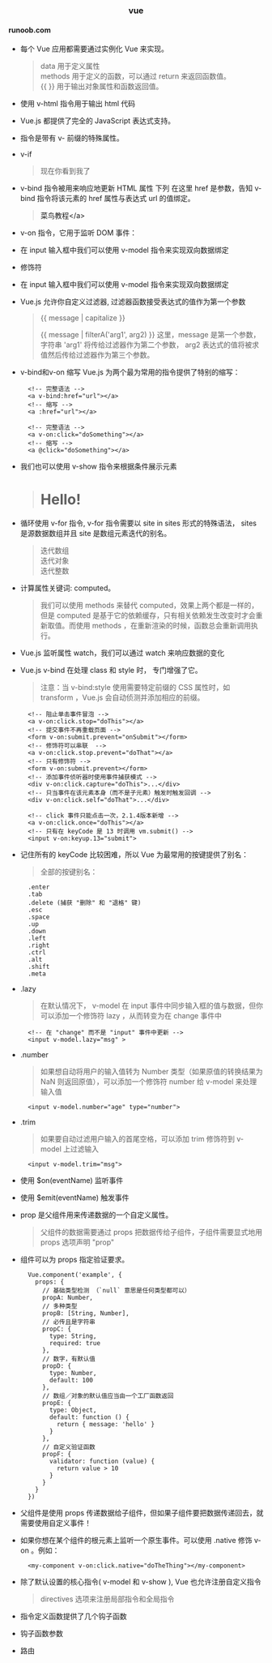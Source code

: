 ### <center>vue  
#### runoob.com
* 每个 Vue 应用都需要通过实例化 Vue 来实现。  
	> data 用于定义属性  
	> methods 用于定义的函数，可以通过 return 来返回函数值。  
	> {{ }} 用于输出对象属性和函数返回值。  

* 使用 v-html 指令用于输出 html 代码  
* Vue.js 都提供了完全的 JavaScript 表达式支持。  
* 指令是带有 v- 前缀的特殊属性。  
* v-if  
	> <p v-if="true / false">现在你看到我了</p\>
* v-bind 指令被用来响应地更新 HTML 属性  下列  在这里 href 是参数，告知 v-bind 指令将该元素的 href 属性与表达式 url 的值绑定。
	> <a v-bind:href="url">菜鸟教程</a\>  
	
* v-on 指令，它用于监听 DOM 事件：

	> <a v-on:click="doSomething">  

* 在 input 输入框中我们可以使用 v-model 指令来实现双向数据绑定
* 修饰符
	> <form v-on:submit.prevent="onSubmit"></form\>

* 在 input 输入框中我们可以使用 v-model 指令来实现双向数据绑定  
* Vue.js 允许你自定义过滤器, 过滤器函数接受表达式的值作为第一个参数   
	> {{ message | capitalize }}  
	> <div v-bind:id="rawId | formatId"></div\>  
	> 
	> {{ message | filterA('arg1', arg2) }} 这里，message 是第一个参数，字符串 'arg1' 将传给过滤器作为第二个参数， arg2 表达式的值将被求值然后传给过滤器作为第三个参数。  

* v-bind和v-on 缩写 Vue.js 为两个最为常用的指令提供了特别的缩写：  
	
		<!-- 完整语法 -->
		<a v-bind:href="url"></a>
		<!-- 缩写 -->
		<a :href="url"></a>

		<!-- 完整语法 -->
		<a v-on:click="doSomething"></a>
		<!-- 缩写 -->
		<a @click="doSomething"></a>

* 我们也可以使用 v-show 指令来根据条件展示元素
	> <h1 v-show="ok">Hello!</h1\>  

* 循环使用 v-for 指令, v-for 指令需要以 site in sites 形式的特殊语法， sites 是源数据数组并且 site 是数组元素迭代的别名。
	> 迭代数组  
	> 迭代对象  
	> 迭代整数  

* 计算属性关键词: computed。  
	> 我们可以使用 methods 来替代 computed，效果上两个都是一样的，但是 computed 是基于它的依赖缓存，只有相关依赖发生改变时才会重新取值。而使用 methods ，在重新渲染的时候，函数总会重新调用执行。  

* Vue.js 监听属性 watch，我们可以通过 watch 来响应数据的变化  
* Vue.js v-bind 在处理 class 和 style 时， 专门增强了它。  
	> 注意：当 v-bind:style 使用需要特定前缀的 CSS 属性时，如 transform ，Vue.js 会自动侦测并添加相应的前缀。  

		<!-- 阻止单击事件冒泡 -->
		<a v-on:click.stop="doThis"></a>
		<!-- 提交事件不再重载页面 -->
		<form v-on:submit.prevent="onSubmit"></form>
		<!-- 修饰符可以串联  -->
		<a v-on:click.stop.prevent="doThat"></a>
		<!-- 只有修饰符 -->
		<form v-on:submit.prevent></form>
		<!-- 添加事件侦听器时使用事件捕获模式 -->
		<div v-on:click.capture="doThis">...</div>
		<!-- 只当事件在该元素本身（而不是子元素）触发时触发回调 -->
		<div v-on:click.self="doThat">...</div>
		
		<!-- click 事件只能点击一次，2.1.4版本新增 -->
		<a v-on:click.once="doThis"></a>  
		<!-- 只有在 keyCode 是 13 时调用 vm.submit() -->
		<input v-on:keyup.13="submit">  
* 记住所有的 keyCode 比较困难，所以 Vue 为最常用的按键提供了别名：   
	>全部的按键别名：
		
		.enter
		.tab
		.delete (捕获 "删除" 和 "退格" 键)
		.esc
		.space
		.up
		.down
		.left
		.right
		.ctrl
		.alt
		.shift
		.meta

* .lazy
	> 在默认情况下， v-model 在 input 事件中同步输入框的值与数据，但你可以添加一个修饰符 lazy ，从而转变为在 change 事件中
	> 
		<!-- 在 "change" 而不是 "input" 事件中更新 -->
		<input v-model.lazy="msg" >
* .number
	> 如果想自动将用户的输入值转为 Number 类型（如果原值的转换结果为 NaN 则返回原值），可以添加一个修饰符 number 给 v-model 来处理输入值  
	>
		<input v-model.number="age" type="number">
* .trim
	> 如果要自动过滤用户输入的首尾空格，可以添加 trim 修饰符到 v-model 上过滤输入  
	> 
		<input v-model.trim="msg">  
* 使用 $on(eventName) 监听事件  
* 使用 $emit(eventName) 触发事件  
* prop 是父组件用来传递数据的一个自定义属性。

	> 父组件的数据需要通过 props 把数据传给子组件，子组件需要显式地用 props 选项声明 "prop"  

* 组件可以为 props 指定验证要求。  

		Vue.component('example', {
		  props: {
		    // 基础类型检测 （`null` 意思是任何类型都可以）
		    propA: Number,
		    // 多种类型
		    propB: [String, Number],
		    // 必传且是字符串
		    propC: {
		      type: String,
		      required: true
		    },
		    // 数字，有默认值
		    propD: {
		      type: Number,
		      default: 100
		    },
		    // 数组／对象的默认值应当由一个工厂函数返回
		    propE: {
		      type: Object,
		      default: function () {
		        return { message: 'hello' }
		      }
		    },
		    // 自定义验证函数
		    propF: {
		      validator: function (value) {
		        return value > 10
		      }
		    }
		  }
		})  
* 父组件是使用 props 传递数据给子组件，但如果子组件要把数据传递回去，就需要使用自定义事件！  
* 如果你想在某个组件的根元素上监听一个原生事件。可以使用 .native 修饰 v-on 。例如：  
		
		<my-component v-on:click.native="doTheThing"></my-component>  
* 除了默认设置的核心指令( v-model 和 v-show ), Vue 也允许注册自定义指令  
	> directives 选项来注册局部指令和全局指令  

* 指令定义函数提供了几个钩子函数  
* 钩子函数参数  
* 路由